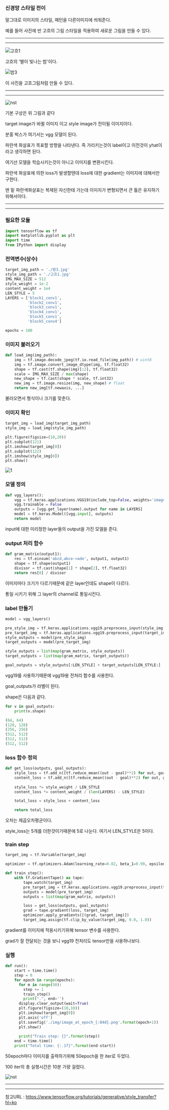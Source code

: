 ### 신경망 스타일 전이

말그대로 이미지의 스타일, 패턴을 다른이미지에 씌워준다.

예를 들어 사진에 반 고흐의 그림 스타일을 적용하여 새로운 그림을 만들 수 있다.

---

---

![고흐1](https://user-images.githubusercontent.com/48349693/119789272-e016c200-bf0d-11eb-8be1-cd7d897178e8.jpg)

고흐의 '별이 빛나는 밤'이다.

![밤3](https://user-images.githubusercontent.com/48349693/119789335-f15fce80-bf0d-11eb-92f2-575adbcb6262.jpg)

이 사진을 고흐그림처럼 만들 수 있다.

---

---

![nst](https://user-images.githubusercontent.com/48349693/119793018-2de0f980-bf11-11eb-98ea-e94ffa7a4899.PNG)

기본 구상은 위 그림과 같다

target image가 바뀔 이미지 이고 style image가 전이될 이미지이다.

분홍 박스가 여기서는 vgg 모델이 된다.

파란색 화살표가 목표할 방향을 나타낸다. 즉 가리키는것이 label이고 이전것이 yhat이라고 생각하면 된다.

여기선 모델을 학습시키는것이 아니고 이미지를 변환시킨다.

파란색 화살표에 의한 loss가 발생할텐데 loss에 대한 gradient는 이미지에 대해서만 구한다.

맨 밑 파란색화살표는 복제된 자신한테 가는데 이미지가 변형되면서 큰 틀은 유지하기 위해서이다.

---

---

### 필요한 모듈
```python
import tensorflow as tf
import matplotlib.pyplot as plt
import time
from IPython import display
```

### 전역변수(상수)
```python
target_img_path = './밤3.jpg'
style_img_path = './고흐1.jpg'
IMG_MAX_SIZE = 512
style_weight = 1e-2
content_weight = 1e4
LEN_STYLE = 5
LAYERS = ['block1_conv1',
          'block2_conv1',
          'block3_conv1', 
          'block4_conv1', 
          'block5_conv1', 
          'block5_conv4']

epochs = 100
```

### 이미지 불러오기
```python
def load_img(img_path):
    img = tf.image.decode_jpeg(tf.io.read_file(img_path)) # uint8
    img = tf.image.convert_image_dtype(img, tf.float32)
    shape = tf.cast(tf.shape(img)[:2], tf.float32)
    scale = IMG_MAX_SIZE / max(shape)
    new_shape = tf.cast(shape * scale, tf.int32)
    new_img = tf.image.resize(img, new_shape) # float
    return new_img[tf.newaxis, ...]
```
불러오면서 형식이나 크기를 맞춘다.

### 이미지 확인
```python
target_img = load_img(target_img_path)
style_img = load_img(style_img_path)

plt.figure(figsize=(10,20))
plt.subplot(121)
plt.imshow(target_img[0])
plt.subplot(122)
plt.imshow(style_img[0])
plt.show()
```
![1](https://user-images.githubusercontent.com/48349693/119793839-ead35600-bf11-11eb-9aa4-5f211e144d2a.PNG)

### 모델 정의
```python
def vgg_layers():
    vgg = tf.keras.applications.VGG19(include_top=False, weights='imagenet')
    vgg.trainable = False
    outputs = [vgg.get_layer(name).output for name in LAYERS]
    model = tf.keras.Model([vgg.input], outputs)
    return model
```
input에 대한 미리정한 layer들의 output을 가진 모델을 준다.

### output 처리 함수
```python
def gram_matrix(output1):
    res = tf.einsum('abcd,abce->ade', output1, output1)
    shape = tf.shape(output1)
    divisor = tf.cast(shape[1] * shape[2], tf.float32)
    return res[0] / divisor
```

이미지마다 크기가 다르기때문에 같은 layer인데도 shape이 다르다.

통일 시키기 위해 그 layer의 channel로 통일시킨다.

### label 만들기
```python
model = vgg_layers()

pre_style_img = tf.keras.applications.vgg19.preprocess_input(style_img * 255.0)
pre_target_img = tf.keras.applications.vgg19.preprocess_input(target_img * 255.0)
style_outputs = model(pre_style_img)
target_outputs = model(pre_target_img)

style_outputs = list(map(gram_matrix, style_outputs))
target_outputs = list(map(gram_matrix, target_outputs))

goal_outputs = style_outputs[:LEN_STYLE] + target_outputs[LEN_STYLE:]
```

vgg19를 사용하기때문에 vgg19용 전처리 함수를 사용한다.

goal_outputs가 라벨이 된다.

shape은 다음과 같다.

```python
for v in goal_outputs:
    print(v.shape)

(64, 64)
(128, 128)
(256, 256)
(512, 512)
(512, 512)
(512, 512)
```

### loss 함수 정의
```python
def get_loss(outputs, goal_outputs):
    style_loss = tf.add_n([tf.reduce_mean((out - goal)**2) for out, goal in zip(outputs[:LEN_STYLE], goal_outputs[:LEN_STYLE])])
    content_loss = tf.add_n([tf.reduce_mean((out - goal)**2) for out, goal in zip(outputs[LEN_STYLE:], goal_outputs[LEN_STYLE:])])
    
    style_loss *= style_weight / LEN_STYLE
    content_loss *= content_weight / (len(LAYERS) - LEN_STYLE)

    total_loss = style_loss + content_loss

    return total_loss
```
오차는 제곱오차평균이다.

style_loss는 5개를 더한것이기때문에 5로 나눈다. 여기서 LEN_STYLE은 5이다.

### train step
```python
target_img = tf.Variable(target_img)

optimizer = tf.optimizers.Adam(learning_rate=0.02, beta_1=0.99, epsilon=1e-1)

def train_step():
    with tf.GradientTape() as tape:
        tape.watch(target_img)
        pre_target_img = tf.keras.applications.vgg19.preprocess_input(target_img * 255.0)
        outputs = model(pre_target_img)
        outputs = list(map(gram_matrix, outputs))

        loss = get_loss(outputs, goal_outputs)
        grad = tape.gradient(loss, target_img)
        optimizer.apply_gradients([(grad, target_img)])
        target_img.assign(tf.clip_by_value(target_img, 0.0, 1.0))
```
gradient를 이미지에 적용시키기위해 tensor 변수를 사용한다.

grad가 잘 전달되는 것을 보니 vgg19 전처리도 tensor만을 사용하나보다.

### 실행
```python
def run():
    start = time.time()
    step = 0
    for epoch in range(epochs):
      for m in range(50):
        step += 1
        train_step()
        print(".", end='')
      display.clear_output(wait=True)
      plt.figure(figsize=(10,10))
      plt.imshow(target_img[0])
      plt.axis('off')
      plt.savefig('./img/image_at_epoch_{:04d}.png'.format(epoch+1))
      plt.show()
      
      print("Train step: {}".format(step))
    end = time.time()
    print("Total time: {:.1f}".format(end-start))
```
50epoch마다 이미지를 출력하기위해 50epoch을 한 iter로 두었다.

100 iter의 총 실행시간은 10분 가량 걸렸다.

![nst](https://user-images.githubusercontent.com/48349693/119796887-b8772800-bf14-11eb-9834-c61a342669a3.gif)

---

---

참고URL : <https://www.tensorflow.org/tutorials/generative/style_transfer?hl=ko>

























